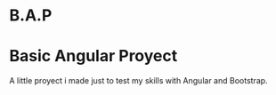 # B.A.P
# Basic Angular Proyect

A little proyect i made just to test my skills with Angular and Bootstrap.
